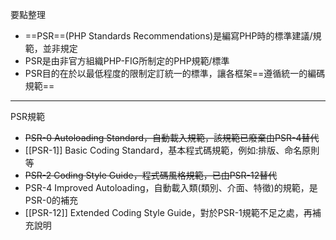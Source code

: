 要點整理
- ==PSR==(PHP Standards Recommendations)是編寫PHP時的標準建議/規範，並非規定
- PSR是由非官方組織PHP-FIG所制定的PHP規範/標準
- PSR目的在於以最低程度的限制定訂統一的標準，讓各框架==遵循統一的編碼規範==

---

PSR規範
- <s>PSR-0 Autoloading Standard，自動載入規範，該規範已廢棄由PSR-4替代</s>
- [[PSR-1]] Basic Coding Standard，基本程式碼規範，例如:排版、命名原則等
- <s>PSR-2 Coding Style Guide，程式碼風格規範，已由PSR-12替代</s>
- PSR-4 Improved Autoloading，自動載入類(類別、介面、特徵)的規範，是PSR-0的補充
- [[PSR-12]] Extended Coding Style Guide，對於PSR-1規範不足之處，再補充說明